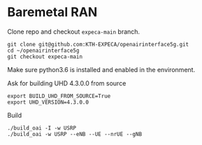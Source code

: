 # Baremetal RAN

Clone repo and checkout `expeca-main` branch.
```
git clone git@github.com:KTH-EXPECA/openairinterface5g.git
cd ~/openairinterface5g
git checkout expeca-main
```

Make sure python3.6 is installed and enabled in the environment.

Ask for building UHD 4.3.0.0 from source
```
export BUILD_UHD_FROM_SOURCE=True
export UHD_VERSION=4.3.0.0
```

Build
```
./build_oai -I -w USRP
./build_oai -w USRP --eNB --UE --nrUE --gNB
```
